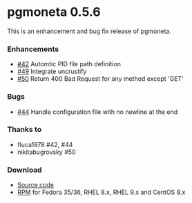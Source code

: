 # pgmoneta 0.5.6

This is an enhancement and bug fix release of pgmoneta.

### Enhancements

* [#42](https://github.com/pgmoneta/pgmoneta/issues/42) Automtic PID file path definition 
* [#49](https://github.com/pgmoneta/pgmoneta/issues/49) Integrate uncrustify
* [#50](https://github.com/pgmoneta/pgmoneta/issues/50) Return 400 Bad Request for any method except 'GET' 

### Bugs

* [#44](https://github.com/pgmoneta/pgmoneta/issues/44) Handle configuration file with no newline at the end

### Thanks to

* fluca1978 #42, #44
* nikitabugrovsky #50

### Download

* [Source code](https://github.com/pgmoneta/pgmoneta/releases/download/0.5.6/pgmoneta-0.5.6.tar.gz)
* [RPM](https://yum.postgresql.org) for Fedora 35/36, RHEL 8.x, RHEL 9.x and CentOS 8.x
